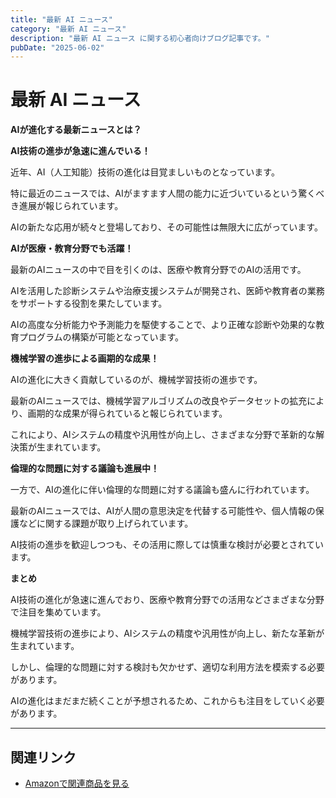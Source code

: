 ```yaml
---
title: "最新 AI ニュース"
category: "最新 AI ニュース"
description: "最新 AI ニュース に関する初心者向けブログ記事です。"
pubDate: "2025-06-02"
---
```


# 最新 AI ニュース

**AIが進化する最新ニュースとは？**

**AI技術の進歩が急速に進んでいる！**

近年、AI（人工知能）技術の進化は目覚ましいものとなっています。

特に最近のニュースでは、AIがますます人間の能力に近づいているという驚くべき進展が報じられています。

AIの新たな応用が続々と登場しており、その可能性は無限大に広がっています。



**AIが医療・教育分野でも活躍！**

最新のAIニュースの中で目を引くのは、医療や教育分野でのAIの活用です。

AIを活用した診断システムや治療支援システムが開発され、医師や教育者の業務をサポートする役割を果たしています。

AIの高度な分析能力や予測能力を駆使することで、より正確な診断や効果的な教育プログラムの構築が可能となっています。



**機械学習の進歩による画期的な成果！**

AIの進化に大きく貢献しているのが、機械学習技術の進歩です。

最新のAIニュースでは、機械学習アルゴリズムの改良やデータセットの拡充により、画期的な成果が得られていると報じられています。

これにより、AIシステムの精度や汎用性が向上し、さまざまな分野で革新的な解決策が生まれています。



**倫理的な問題に対する議論も進展中！**

一方で、AIの進化に伴い倫理的な問題に対する議論も盛んに行われています。

最新のAIニュースでは、AIが人間の意思決定を代替する可能性や、個人情報の保護などに関する課題が取り上げられています。

AI技術の進歩を歓迎しつつも、その活用に際しては慎重な検討が必要とされています。



**まとめ**

AI技術の進化が急速に進んでおり、医療や教育分野での活用などさまざまな分野で注目を集めています。

機械学習技術の進歩により、AIシステムの精度や汎用性が向上し、新たな革新が生まれています。

しかし、倫理的な問題に対する検討も欠かせず、適切な利用方法を模索する必要があります。

AIの進化はまだまだ続くことが予想されるため、これからも注目をしていく必要があります。



---

## 関連リンク

- [Amazonで関連商品を見る](https://www.amazon.co.jp/s?k=%E6%9C%80%E6%96%B0+AI+%E3%83%8B%E3%83%A5%E3%83%BC%E3%82%B9&tag=autowritehubai-22)
